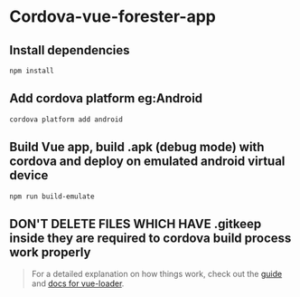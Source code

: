 # Cordova-vue-forester-app
## Install dependencies

```
npm install
```

## Add cordova platform eg:Android
```
cordova platform add android
```

## Build Vue app, build .apk (debug mode) with cordova and deploy on emulated android virtual device
```
npm run build-emulate
```

## DON'T DELETE FILES WHICH HAVE .gitkeep inside they are required to cordova build process work properly

>For a detailed explanation on how things work, check out the [guide](http://vuejs-templates.github.io/webpack/) and [docs for vue-loader](http://vuejs.github.io/vue-loader).
